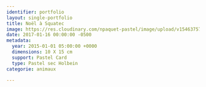 ```yaml
---
identifier: portfolio
layout: single-portfolio
title: Noël à Squatec
image: https://res.cloudinary.com/npaquet-pastel/image/upload/v1546375728/No%C3%ABl-%C3%A0-Squatec-pastel-10-X-15-cm-2012.jpg
date: 2017-01-16 00:00:00 -0500
metadata:
  year: 2015-01-01 05:00:00 +0000
  dimensions: 10 X 15 cm
  support: Pastel Card
  type: Pastel sec Holbein
categorie: animaux

---
```

